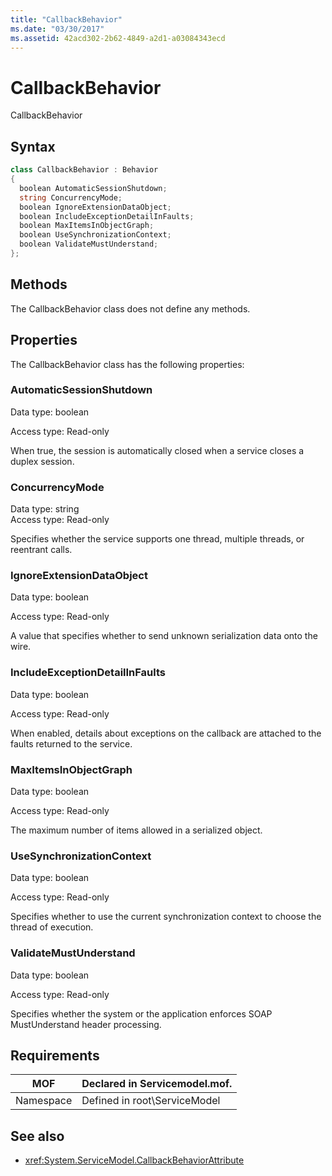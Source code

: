 ```yaml
---
title: "CallbackBehavior"
ms.date: "03/30/2017"
ms.assetid: 42acd302-2b62-4849-a2d1-a03084343ecd
---
```

# CallbackBehavior
CallbackBehavior  
  
## Syntax  
  
```csharp
class CallbackBehavior : Behavior  
{  
  boolean AutomaticSessionShutdown;  
  string ConcurrencyMode;  
  boolean IgnoreExtensionDataObject;  
  boolean IncludeExceptionDetailInFaults;  
  boolean MaxItemsInObjectGraph;  
  boolean UseSynchronizationContext;  
  boolean ValidateMustUnderstand;  
};  
```  
  
## Methods  
 The CallbackBehavior class does not define any methods.  
  
## Properties  
 The CallbackBehavior class has the following properties:  
  
### AutomaticSessionShutdown  
 Data type: boolean  
  
 Access type: Read-only  
  
 When true, the session is automatically closed when a service closes a duplex session.  
  
### ConcurrencyMode  
 Data type: string  
Access type: Read-only  
  
 Specifies whether the service supports one thread, multiple threads, or reentrant calls.  
  
### IgnoreExtensionDataObject  
 Data type: boolean  
  
 Access type: Read-only  
  
 A value that specifies whether to send unknown serialization data onto the wire.  
  
### IncludeExceptionDetailInFaults  
 Data type: boolean  
  
 Access type: Read-only  
  
 When enabled, details about exceptions on the callback are attached to the faults returned to the service.  
  
### MaxItemsInObjectGraph  
 Data type: boolean  
  
 Access type: Read-only  
  
 The maximum number of items allowed in a serialized object.  
  
### UseSynchronizationContext  
 Data type: boolean  
  
 Access type: Read-only  
  
 Specifies whether to use the current synchronization context to choose the thread of execution.  
  
### ValidateMustUnderstand  
 Data type: boolean  
  
 Access type: Read-only  
  
 Specifies whether the system or the application enforces SOAP MustUnderstand header processing.  
  
## Requirements  
  
|MOF|Declared in Servicemodel.mof.|  
|---------|-----------------------------------|  
|Namespace|Defined in root\ServiceModel|  
  
## See also
- <xref:System.ServiceModel.CallbackBehaviorAttribute>
